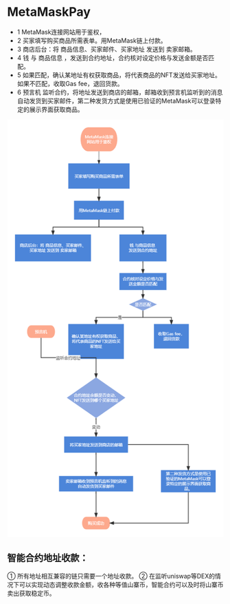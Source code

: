 # MetaMaskPay
- 1 MetaMask连接网站用于鉴权，
- 2 买家填写购买商品所需表单。用MetaMask链上付款。
- 3 商店后台：将 商品信息、买家邮件、买家地址 发送到 卖家邮箱。
- 4 钱 与 商品信息 ，发送到合约地址，合约核对设定价格与发送金额是否匹配。
- 5 如果匹配，确认某地址有权获取商品，将代表商品的NFT发送给买家地址。如果不匹配，收取Gas fee，退回货款。
- 6 预言机 监听合约，将地址发送到商店的邮箱，邮箱收到预言机监听到的消息自动发货到买家邮件，第二种发货方式是使用已验证的MetaMask可以登录特定的展示界面获取商品。

![MetaMaskPay](flow.png)



## 智能合约地址收款：
  ① 所有地址相互兼容的链只需要一个地址收款。
  ② 在监听uniswap等DEX的情况下可以实现动态调整收款金额，收各种等值山寨币，智能合约可以及时将山寨币卖出获取稳定币。
